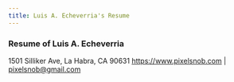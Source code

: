 ```yaml
---
title: Luis A. Echeverria's Resume
---
```


### Resume of Luis A. Echeverria
1501 Silliker Ave, La Habra, CA 90631
https://www.pixelsnob.com | pixelsnob@gmail.com

